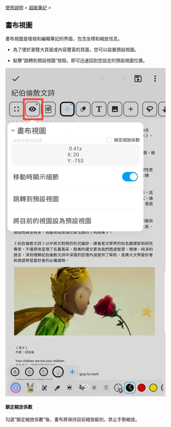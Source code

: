 [使用說明](/dragonnest/drawnote/manual/zh) > [超級筆記](/dragonnest/drawnote/manual/zh/super_note) >

畫布視圖
---
畫布視圖是檢視和編輯筆記的界面，包含坐標和縮放信息。

- 為了便於瀏覽大頁面或內容豐富的頁面，您可以設置預設視圖。


- 點擊“跳轉到預設視圖”按鈕，即可迅速回到您設定的預設視圖位置。

![](imgs/canvas_view1.png)

#### 鎖定縮放係數
勾選“鎖定縮放係數”後，畫布將保持目前縮放級別，禁止手勢縮放。